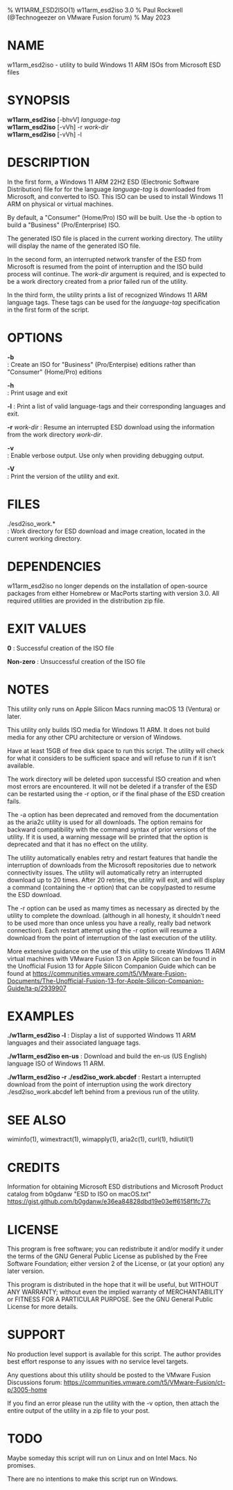 % W11ARM_ESD2ISO(1) w11arm_esd2iso 3.0
% Paul Rockwell (@Technogeezer on VMware Fusion forum)
% May 2023

# NAME
w11arm_esd2iso - utility to build Windows 11 ARM ISOs from Microsoft ESD files

# SYNOPSIS
**w11arm_esd2iso** [-bhvV] *language-tag*\
**w11arm_esd2iso** [-vVh] -r *work-dir*\
**w11arm_esd2iso** [-vVh] -l

# DESCRIPTION
In the first form, a Windows 11 ARM 22H2 ESD (Electronic 
Software Distribution) file for for the language *language-tag* is downloaded from Microsoft,
and converted to ISO. This ISO can be used to install Windows 11 ARM on physical
or virtual machines.
	
By default, a "Consumer" (Home/Pro) ISO will be built. Use the -b option to build
a "Business" (Pro/Enterprise) ISO.

The generated ISO file is placed in the current working directory. The utility
will display the name of the generated ISO file.

In the second form, an interrupted network transfer of the ESD
from Microsoft is resumed from the point of interruption and the ISO build process
will continue. The *work-dir* argument is required, 
and is expected to be a work directory created from a prior failed run of the utility.

In the third form, the utility prints a list of recognized Windows 11 ARM language tags.
These tags can be used for the *language-tag* specification in the first form of the
script. 
	
# OPTIONS

**-b**		
: Create an ISO for "Business" (Pro/Enterpise) editions rather than "Consumer" (Home/Pro) editions

**-h**		
: Print usage and exit

**-l**
: Print a list of valid language-tags and their corresponding languages and exit.

**-r** *work-dir*
: Resume an interrupted ESD download using the information from the work directory
*work-dir*. 
	
**-v**	
: Enable verbose output. Use only when providing debugging output.

**-V**	
: Print the version of the utility and exit.


# FILES
./esd2iso_work.*	
: Work directory for ESD download and image creation, located in the current 
working directory.


# DEPENDENCIES
w11arm_esd2iso no longer depends on the installation of open-source packages from either Homebrew or MacPorts
starting with version 3.0. All required utilities are provided in the distribution zip file.

# EXIT VALUES
**0**
: Successful creation of the ISO file

**Non-zero** 
: Unsuccessful creation of the ISO file
	
# NOTES

This utility only runs on Apple Silicon Macs running macOS 13 (Ventura) or later.

This utility only builds ISO media for Windows 11 ARM. It does not build media 
for any other CPU architecture or version of Windows.

Have at least 15GB of free disk space to run this script. The utility will check 
for what it considers to be sufficient space and will refuse to run if it isn't
available. 

The work directory will be deleted upon successful ISO creation and when most 
errors are encountered. It will not be deleted if a transfer of the ESD can be
restarted using the -r option, or if the final phase of the ESD creation
fails.  

The -a option has been deprecated and removed from the documentation as the aria2c utility
is used for all downloads. The option remains for backward compatibility with the command
syntax of prior versions of the utility. If it is used, a warning message will be printed
that the option is deprecated and that it has no effect on the utility.

The utility automatically enables retry and restart features that handle the interruption 
of downloads from the Microsoft repositories due to network connectivity issues.  The 
utility will automatically retry an interrupted download up to 20 times. After 20 retries,
the utility will exit, and will display a command (containing the -r option) that can be 
copy/pasted to resume the ESD download. 

The -r option can be used as mamy times as necessary as directed by the utility to 
complete the download. (although in all honesty, it shouldn't need to be used more than 
once unless you have a really, really bad network connection). Each restart attempt
using the -r option will resume a download from the point of interruption of the
last execution of the utility. 
			
More extensive guidance on the use of this utility to create Windows 11 ARM virtual
machines with VMware Fusion 13 on Apple Silicon can be found in the 
Unofficial Fusion 13 for Apple Silicon Companion Guide which can be found at
https://communities.vmware.com/t5/VMware-Fusion-Documents/The-Unofficial-Fusion-13-for-Apple-Silicon-Companion-Guide/ta-p/2939907

# EXAMPLES
**./w11arm_esd2iso -l**
: Display a list of supported Windows 11 ARM languages and their associated
language tags. 

**./w11arm_esd2iso en-us**
: Download and build the en-us (US English) language ISO of Windows 11 ARM. 

**./w11arm_esd2iso -r ./esd2iso_work.abcdef**
: Restart a interrupted download from the point of interruption using the
work directory ./esd2iso_work.abcdef left behind from a previous run of the utility.

# SEE ALSO
wiminfo(1), wimextract(1), wimapply(1), aria2c(1), curl(1), hdiutil(1)

# CREDITS
Information for obtaining Microsoft ESD distributions and
Microsoft Product catalog from b0gdanw "ESD to ISO on macOS.txt" 
https://gist.github.com/b0gdanw/e36ea84828dbd19e03eff6158f1fc77c

# LICENSE
This program is free software; you can redistribute it and/or modify
it under the terms of the GNU General Public License as published by
the Free Software Foundation; either version 2 of the License, or
(at your option) any later version.

This program is distributed in the hope that it will be useful,
but WITHOUT ANY WARRANTY; without even the implied warranty of
MERCHANTABILITY or FITNESS FOR A PARTICULAR PURPOSE.  See the
GNU General Public License for more details.
	
# SUPPORT
No production level support is available for this script. The author 
provides best effort response to any issues with no service level targets.

Any questions about this utility should be posted to the VMware Fusion Discussions 
forum: https://communities.vmware.com/t5/VMware-Fusion/ct-p/3005-home

If you find an error please run the utility with the -v option, then attach the entire
output of the utility in a zip file to your post.
	
# TODO
Maybe someday this script will run on Linux and on Intel Macs. No promises.

There are no intentions to make this script run on Windows.


	

